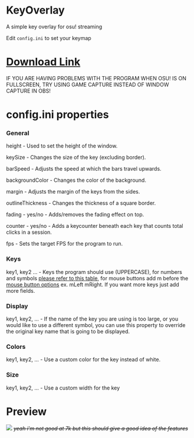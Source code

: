 
# KeyOverlay
 A simple key overlay for osu! streaming
 
Edit `config.ini` to set your keymap
# [Download Link](https://github.com/Friedchicken-42/KeyOverlay/releases/tag/v2.2)
IF YOU ARE HAVING PROBLEMS WITH THE PROGRAM WHEN OSU! IS ON FULLSCREEN, TRY USING GAME CAPTURE INSTEAD OF WINDOW CAPTURE IN OBS!


# config.ini properties
### General

height - Used to set the height of the window.

keySize - Changes the size of the key (excluding border).

barSpeed - Adjusts the speed at which the bars travel upwards.

backgroundColor - Changes the color of the background.

margin - Adjusts the margin of the keys from the sides.

outlineThickness - Changes the thickness of a square border.

fading - yes/no - Adds/removes the fading effect on top.

counter - yes/no - Adds a keycounter beneath each key that counts total clicks in a session.

fps - Sets the target FPS for the program to run.

### Keys
key1, key2 ... - Keys the program should use (UPPERCASE), for numbers and symbols [please refer to this table](https://www.sfml-dev.org/documentation/2.5.1/classsf_1_1Keyboard.php#acb4cacd7cc5802dec45724cf3314a142), for mouse buttons add m before the [mouse button options](https://www.sfml-dev.org/documentation/2.5.1/classsf_1_1Mouse.php#a4fb128be433f9aafe66bc0c605daaa90) ex. mLeft mRight. If you want more keys just add more fields.

### Display
key1, key2, ... - If the name of the key you are using is too large, or you would like to use a different symbol, you can use this property to override the original key name that is going to be displayed.

### Colors
key1, key2, ... - Use a custom color for the key instead of white.

### Size
key1, key2, ... - Use a custom width for the key

# Preview
![](https://imgur.com/JJOrZUt.gif)
_~~yeah i'm not good at 7k but this should give a good idea of the features~~_
